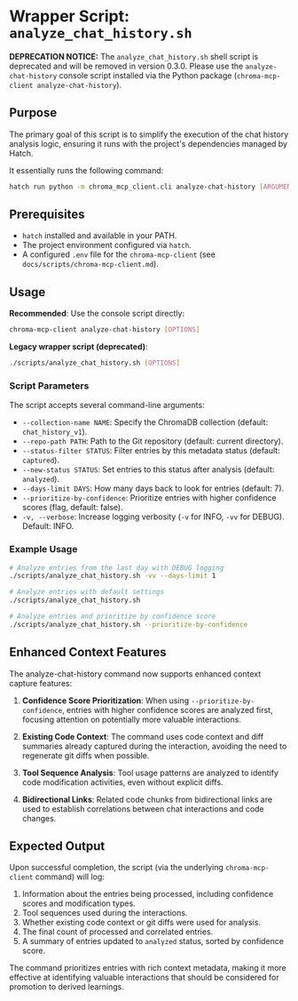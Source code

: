 # Wrapper Script: `analyze_chat_history.sh`

**DEPRECATION NOTICE:** The `analyze_chat_history.sh` shell script is deprecated and will be removed in version 0.3.0. Please use the `analyze-chat-history` console script installed via the Python package (`chroma-mcp-client analyze-chat-history`).

## Purpose

The primary goal of this script is to simplify the execution of the chat history analysis logic, ensuring it runs with the project's dependencies managed by Hatch.

It essentially runs the following command:

```bash
hatch run python -m chroma_mcp_client.cli analyze-chat-history [ARGUMENTS...]
```

## Prerequisites

- `hatch` installed and available in your PATH.
- The project environment configured via `hatch`.
- A configured `.env` file for the `chroma-mcp-client` (see `docs/scripts/chroma-mcp-client.md`).

## Usage

**Recommended**: Use the console script directly:

```bash
chroma-mcp-client analyze-chat-history [OPTIONS]
```

**Legacy wrapper script (deprecated)**:

```bash
./scripts/analyze_chat_history.sh [OPTIONS]
```

### Script Parameters

The script accepts several command-line arguments:

- `--collection-name NAME`: Specify the ChromaDB collection (default: `chat_history_v1`).
- `--repo-path PATH`: Path to the Git repository (default: current directory).
- `--status-filter STATUS`: Filter entries by this metadata status (default: `captured`).
- `--new-status STATUS`: Set entries to this status after analysis (default: `analyzed`).
- `--days-limit DAYS`: How many days back to look for entries (default: 7).
- `--prioritize-by-confidence`: Prioritize entries with higher confidence scores (flag, default: false).
- `-v, --verbose`: Increase logging verbosity (`-v` for INFO, `-vv` for DEBUG). Default: INFO.

### Example Usage

```bash
# Analyze entries from the last day with DEBUG logging
./scripts/analyze_chat_history.sh -vv --days-limit 1

# Analyze entries with default settings
./scripts/analyze_chat_history.sh

# Analyze entries and prioritize by confidence score
./scripts/analyze_chat_history.sh --prioritize-by-confidence
```

## Enhanced Context Features

The analyze-chat-history command now supports enhanced context capture features:

1. **Confidence Score Prioritization**: When using `--prioritize-by-confidence`, entries with higher confidence scores are analyzed first, focusing attention on potentially more valuable interactions.

2. **Existing Code Context**: The command uses code context and diff summaries already captured during the interaction, avoiding the need to regenerate git diffs when possible.

3. **Tool Sequence Analysis**: Tool usage patterns are analyzed to identify code modification activities, even without explicit diffs.

4. **Bidirectional Links**: Related code chunks from bidirectional links are used to establish correlations between chat interactions and code changes.

## Expected Output

Upon successful completion, the script (via the underlying `chroma-mcp-client` command) will log:

1. Information about the entries being processed, including confidence scores and modification types.
2. Tool sequences used during the interactions.
3. Whether existing code context or git diffs were used for analysis.
4. The final count of processed and correlated entries.
5. A summary of entries updated to `analyzed` status, sorted by confidence score.

The command prioritizes entries with rich context metadata, making it more effective at identifying valuable interactions that should be considered for promotion to derived learnings.
